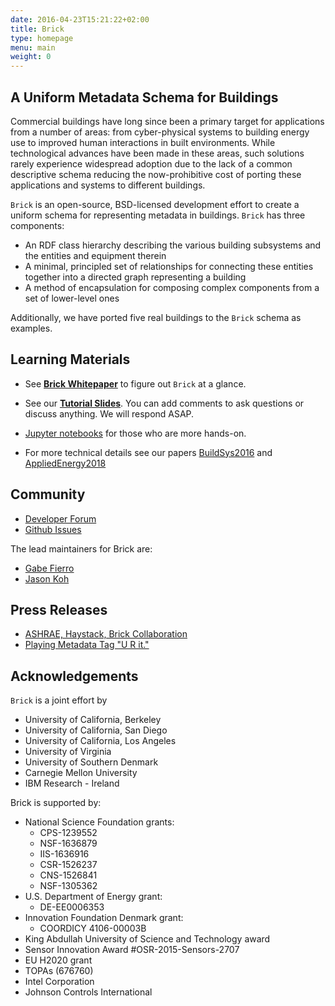 ```yaml
---
date: 2016-04-23T15:21:22+02:00
title: Brick
type: homepage
menu: main
weight: 0
---
```


## A Uniform Metadata Schema for Buildings

Commercial buildings have long since been a primary target for applications
from a number of areas: from cyber-physical systems to building energy use to
improved human interactions in built environments. While technological advances
have been made in these areas, such solutions rarely experience widespread
adoption due to the lack of a common descriptive schema reducing the
now-prohibitive cost of porting these applications and systems to different
buildings.

`Brick` is an open-source, BSD-licensed development effort to create a uniform
schema for representing metadata in buildings. `Brick` has three
components:

* An RDF class hierarchy describing the various building subsystems and the entities and equipment therein
* A minimal, principled set of relationships for connecting these entities together into a directed graph representing a building
* A method of encapsulation for composing complex components from a set of lower-level ones

Additionally, we have ported five real buildings to the `Brick` schema as examples.

## Learning Materials

- See **[Brick Whitepaper](/docs/Brick-Leaflet.pdf)** to figure out `Brick` at a glance.

<!--
See [Getting Brick](/source) for more information.
-->

- See our **[Tutorial Slides](https://docs.google.com/presentation/d/1wgT5S8fgo13cqDPx7DbygWuqAhIp4uxAenP4oDsMaVI/edit?usp=sharing)**. You can add comments to ask questions or discuss anything. We will respond ASAP.

- [Jupyter notebooks](https://github.com/BuildSysUniformMetadata/brick-tutorial-buildsys2017) for those who are more hands-on.

- For more technical details see our papers [BuildSys2016](/papers/Brick-BuildSys2016.pdf) and [AppliedEnergy2018](/papers/Brick-AppliedEnergy2018.pdf)

## Community

* [Developer Forum](https://groups.google.com/d/forum/brickschema)
* [Github Issues](https://github.com/BuildSysUniformMetadata/GroundTruth/issues)  

The lead maintainers for Brick are:

* [Gabe Fierro](https://people.eecs.berkeley.edu/~gtfierro/)
* [Jason Koh](https://jbkoh.github.io/)

## Press Releases

* [ASHRAE, Haystack, Brick Collaboration](https://www.automation.com/automation-news/industry/ashrae-bacnet-committee-project-haystack-and-the-brick-initiative-partner-to-integrate-tagging-and-data-modeling-into-ashrae-standard-223p)
* [Playing Metadata Tag "U R it."](http://www.automatedbuildings.com/news/jan17/interviews/161227115404sullivan.html)


## Acknowledgements

`Brick` is a joint effort by

* University of California, Berkeley
* University of California, San Diego
* University of California, Los Angeles
* University of Virginia
* University of Southern Denmark
* Carnegie Mellon University
* IBM Research - Ireland

Brick is supported by:

- National Science Foundation grants:
    * CPS-1239552
    * NSF-1636879
    * IIS-1636916
    * CSR-1526237
    * CNS-1526841
    * NSF-1305362
- U.S. Department of Energy grant:
    * DE-EE0006353
- Innovation Foundation Denmark grant: 
    * COORDICY 4106-00003B
- King Abdullah University of Science and Technology award
- Sensor Innovation Award #OSR-2015-Sensors-2707
- EU H2020 grant
- TOPAs (676760)
- Intel Corporation
- Johnson Controls International

